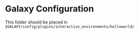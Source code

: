 # Galaxy Configuration

This folder should be placed in `$GALAXY/config/plugins/interactive_environments/helloworld/`
